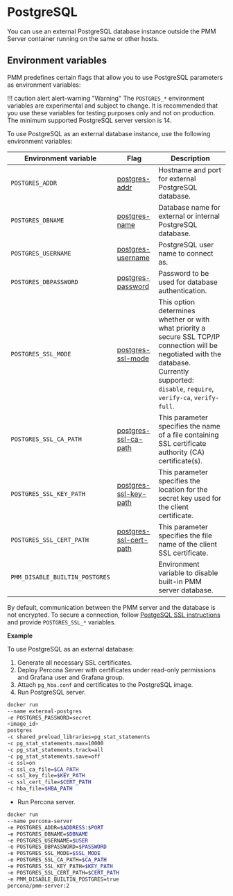 # PostgreSQL

You can use an external PostgreSQL database instance outside the PMM Server container running on the same or other hosts.

## Environment variables

PMM predefines certain flags that allow you to use PostgreSQL parameters as environment variables:

!!! caution alert alert-warning "Warning"
The `POSTGRES_*` environment variables are experimental and subject to change. It is recommended that you use these variables for testing purposes only and not on production. The minimum supported PostgreSQL server version is 14.

To use PostgreSQL as an external database instance, use the following environment variables:

| Environment variable           | Flag                                                                                                    | Description                                                                                                                                                                                      |
| ------------------------------ | ------------------------------------------------------------------------------------------------------- | ------------------------------------------------------------------------------------------------------------------------------------------------------------------------------------------------ |
| `POSTGRES_ADDR`                | [postgres-addr](https://www.postgresql.org/docs/14/libpq-connect.html#LIBPQ-CONNECT-HOST)               | Hostname and port for external PostgreSQL database.                                                                                                                                              |
| `POSTGRES_DBNAME`              | [postgres-name](https://www.postgresql.org/docs/14/libpq-connect.html#LIBPQ-CONNECT-DBNAME)             | Database name for external or internal PostgreSQL database.                                                                                                                                      |
| `POSTGRES_USERNAME`            | [postgres-username](https://www.postgresql.org/docs/14/libpq-connect.html#LIBPQ-CONNECT-USER)           | PostgreSQL user name to connect as.                                                                                                                                                              |
| `POSTGRES_DBPASSWORD`          | [postgres-password](https://www.postgresql.org/docs/14/libpq-connect.html#LIBPQ-CONNECT-PASSWORD)       | Password to be used for database authentication.                                                                                                                                                 |
| `POSTGRES_SSL_MODE`            | [postgres-ssl-mode](https://www.postgresql.org/docs/14/libpq-connect.html#LIBPQ-CONNECT-SSLMODE)        | This option determines whether or with what priority a secure SSL TCP/IP connection will be negotiated with the database. Currently supported: `disable`, `require`, `verify-ca`, `verify-full`. |
| `POSTGRES_SSL_CA_PATH`         | [postgres-ssl-ca-path](https://www.postgresql.org/docs/14/libpq-connect.html#LIBPQ-CONNECT-SSLROOTCERT) | This parameter specifies the name of a file containing SSL certificate authority (CA) certificate(s).                                                                                            |
| `POSTGRES_SSL_KEY_PATH`        | [postgres-ssl-key-path](https://www.postgresql.org/docs/14/libpq-connect.html#LIBPQ-CONNECT-SSLKEY)     | This parameter specifies the location for the secret key used for the client certificate.                                                                                                        |
| `POSTGRES_SSL_CERT_PATH`       | [postgres-ssl-cert-path](https://www.postgresql.org/docs/14/libpq-connect.html#LIBPQ-CONNECT-SSLCERT)   | This parameter specifies the file name of the client SSL certificate.                                                                                                                            |
| `PMM_DISABLE_BUILTIN_POSTGRES` |                                                                                                         | Environment variable to disable built-in PMM server database.                                                                                                                                    |

By default, communication between the PMM server and the database is not encrypted. To secure a connection, follow [PostgeSQL SSL instructions](https://www.postgresql.org/docs/14/ssl-tcp.html) and provide `POSTGRES_SSL_*` variables.

**Example**

To use PostgreSQL as an external database:

1. Generate all necessary SSL certificates.
2. Deploy Percona Server with certificates under read-only permissions and Grafana user and Grafana group.
3. Attach `pg_hba.conf` and certificates to the PostgreSQL image.
4. Run PostgreSQL server.

```sh
docker run
--name external-postgres
-e POSTGRES_PASSWORD=secret
<image_id>
postgres
-c shared_preload_libraries=pg_stat_statements
-c pg_stat_statements.max=10000
-c pg_stat_statements.track=all
-c pg_stat_statements.save=off
-c ssl=on
-c ssl_ca_file=$CA_PATH
-c ssl_key_file=$KEY_PATH
-c ssl_cert_file=$CERT_PATH
-c hba_file=$HBA_PATH
```

- Run Percona server.

```sh
docker run
--name percona-server
-e POSTGRES_ADDR=$ADDRESS:$PORT
-e POSTGRES_DBNAME=$DBNAME
-e POSTGRES_USERNAME=$USER
-e POSTGRES_DBPASSWORD=$PASSWORD
-e POSTGRES_SSL_MODE=$SSL_MODE
-e POSTGRES_SSL_CA_PATH=$CA_PATH
-e POSTGRES_SSL_KEY_PATH=$KEY_PATH
-e POSTGRES_SSL_CERT_PATH=$CERT_PATH
-e PMM_DISABLE_BUILTIN_POSTGRES=true
percona/pmm-server:2
```
